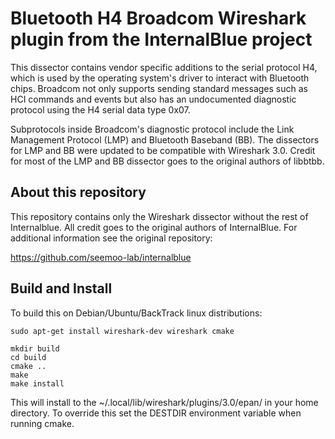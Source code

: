 Bluetooth H4 Broadcom Wireshark plugin from the InternalBlue project
====================================================================

This dissector contains vendor specific additions to the serial protocol
H4, which is used by the operating system's driver to interact with
Bluetooth chips. Broadcom not only supports sending standard messages
such as HCI commands and events but also has an undocumented
diagnostic protocol using the H4 serial data type 0x07.

Subprotocols inside Broadcom's diagnostic protocol include the Link Management
Protocol (LMP) and Bluetooth Baseband (BB). The dissectors for LMP and BB were
updated to be compatible with Wireshark 3.0. Credit for most of the LMP and BB
dissector goes to the original authors of libbtbb.

About this repository
---------------------

This repository contains only the Wireshark dissector without the rest of
Internalblue. All credit goes to the original authors of InternalBlue. For
additional information see the original repository:

https://github.com/seemoo-lab/internalblue

Build and Install
-----------------

To build this on Debian/Ubuntu/BackTrack linux distributions:

    sudo apt-get install wireshark-dev wireshark cmake

    mkdir build
    cd build
    cmake ..
    make
    make install

This will install to the ~/.local/lib/wireshark/plugins/3.0/epan/ in your home
directory. To override this set the DESTDIR environment variable when running
cmake.

